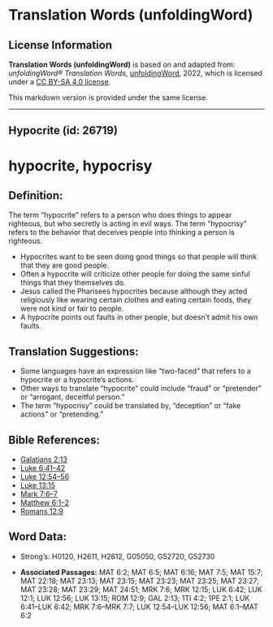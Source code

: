 # Translation Words (unfoldingWord)

## License Information

**Translation Words (unfoldingWord)** is based on and adapted from: _unfoldingWord® Translation Words_, [unfoldingWord](https://unfoldingword.org/utw), 2022, which is licensed under a [CC BY-SA 4.0 license](https://creativecommons.org/licenses/by-sa/4.0/legalcode.en).

This markdown version is provided under the same license.



--------------------------------

## Hypocrite (id: 26719)

hypocrite, hypocrisy
====================

Definition:
-----------

The term “hypocrite” refers to a person who does things to appear righteous, but who secretly is acting in evil ways. The term “hypocrisy” refers to the behavior that deceives people into thinking a person is righteous.

* Hypocrites want to be seen doing good things so that people will think that they are good people.
* Often a hypocrite will criticize other people for doing the same sinful things that they themselves do.
* Jesus called the Pharisees hypocrites because although they acted religiously like wearing certain clothes and eating certain foods, they were not kind or fair to people.
* A hypocrite points out faults in other people, but doesn’t admit his own faults.

Translation Suggestions:
------------------------

* Some languages have an expression like “two\-faced” that refers to a hypocrite or a hypocrite’s actions.
* Other ways to translate “hypocrite” could include “fraud” or “pretender” or “arrogant, deceitful person.”
* The term “hypocrisy” could be translated by, “deception” or “fake actions” or “pretending.”

Bible References:
-----------------

* [Galatians 2:13](https://ref.ly/Gal2:13)
* [Luke 6:41–42](https://ref.ly/Luke6:41-Luke6:42)
* [Luke 12:54–56](https://ref.ly/Luke12:54-Luke12:56)
* [Luke 13:15](https://ref.ly/Luke13:15)
* [Mark 7:6–7](https://ref.ly/Mark7:6-Mark7:7)
* [Matthew 6:1–2](https://ref.ly/Matt6:1-Matt6:2)
* [Romans 12:9](https://ref.ly/Rom12:9)

Word Data:
----------

* Strong’s: H0120, H2611, H2612, G05050, G52720, G52730

* **Associated Passages:** MAT 6:2; MAT 6:5; MAT 6:16; MAT 7:5; MAT 15:7; MAT 22:18; MAT 23:13; MAT 23:15; MAT 23:23; MAT 23:25; MAT 23:27; MAT 23:28; MAT 23:29; MAT 24:51; MRK 7:6; MRK 12:15; LUK 6:42; LUK 12:1; LUK 12:56; LUK 13:15; ROM 12:9; GAL 2:13; 1TI 4:2; 1PE 2:1; LUK 6:41–LUK 6:42; MRK 7:6–MRK 7:7; LUK 12:54–LUK 12:56; MAT 6:1–MAT 6:2

